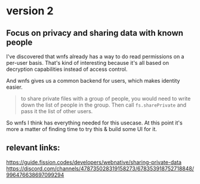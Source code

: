 # version 2

## Focus on privacy and sharing data with known people

I've discovered that wnfs already has a way to do read permissions on a per-user basis. That's kind of interesting because it's all based on decryption capabilities instead of access control.

And wnfs gives us a common backend for users, which makes identity easier.

> to share private files with a group of people, you would need to write down the list of people in the group. Then call `fs.sharePrivate` and pass it the list of other users.

So wnfs I think has everything needed for this usecase. At this point it's more a matter of finding time to try this & build some UI for it.

## relevant links:

https://guide.fission.codes/developers/webnative/sharing-private-data
https://discord.com/channels/478735028319158273/678353918752718848/996476638697099294
